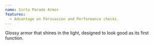 ```yaml
---
name: Sirta Parade Armor
features:
  - Advantage on Persuasion and Performance checks.
---
```

Glossy armor that shines in the light, designed to look good as its first function.